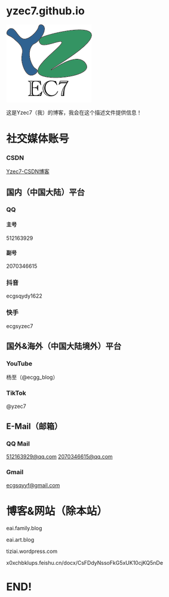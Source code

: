 # yzec7.github.io
![logo](https://raw.githubusercontent.com/yzec7/yzec7.github.io/main/Yzec7%E7%9A%84%E5%8D%9A%E5%AE%A2logo.png)

这是Yzec7（我）的博客，我会在这个描述文件提供信息！
# 社交媒体账号
### CSDN
[Yzec7-CSDN博客](https://blog.csdn.net/2301_79948582?spm=1010.2135.3001.5421)
## 国内（中国大陆）平台
### QQ
#### 主号
512163929
#### 副号
2070346615
### 抖音
ecgsqydy1622
### 快手
ecgsyzec7
## 国外&海外（中国大陆境外）平台
### YouTube
杨至（@ecgg_blog）
### TikTok
@yzec7
## E-Mail（邮箱）
### QQ Mail
512163929@qq.com
2070346615@qq.com
### Gmail
ecgsqyyf@gmail.com
# 博客&网站（除本站）
eai.family.blog

eai.art.blog

tiziai.wordpress.com

x0xchbklups.feishu.cn/docx/CsFDdyNssoFkG5xUK10cjKQ5nDe
# END!
